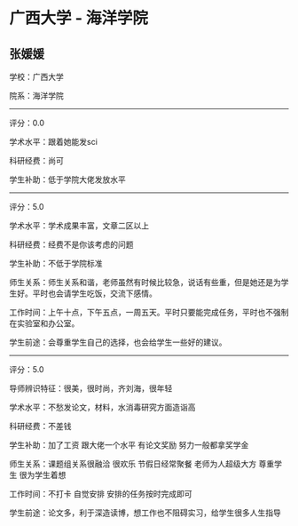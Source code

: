 # 广西大学 - 海洋学院

## 张媛媛

学校：广西大学

院系：海洋学院

* * *

评分：0.0

学术水平：跟着她能发sci

科研经费：尚可

学生补助：低于学院大佬发放水平

* * *

评分：5.0

学术水平：学术成果丰富，文章二区以上

科研经费：经费不是你该考虑的问题

学生补助：不低于学院标准

师生关系：师生关系和谐，老师虽然有时候比较急，说话有些重，但是她还是为学生好。平时也会请学生吃饭，交流下感情。

工作时间：上午十点，下午五点，一周五天。平时只要能完成任务，平时也不强制在实验室和办公室。

学生前途：会尊重学生自己的选择，也会给学生一些好的建议。

* * *

评分：5.0

导师辨识特征：很美，很时尚，齐刘海，很年轻

学术水平：不愁发论文，材料，水消毒研究方面造诣高

科研经费：不差钱

学生补助：加了工资 跟大佬一个水平 有论文奖励 努力一般都拿奖学金

师生关系：课题组关系很融洽 很欢乐 节假日经常聚餐 老师为人超级大方 尊重学生 很为学生着想

工作时间：不打卡 自觉安排 安排的任务按时完成即可

学生前途：论文多，利于深造读博，想工作也不阻碍实习，给学生很多人生指导